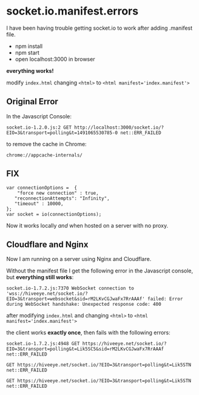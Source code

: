 # socket.io.manifest.errors

I have been having trouble getting socket.io to work after adding .manifest file.  

- npm install
- npm start
- open localhost:3000 in browser

**everything works!**

modify ```index.html```
changing 
```<html>```
to
```<html manifest='index.manifest'>```

## Original Error
In the Javascript Console:

```
socket.io-1.2.0.js:2 GET http://localhost:3000/socket.io/?EIO=3&transport=polling&t=1491065530785-0 net::ERR_FAILED
```

to remove the cache in Chrome:
```
chrome://appcache-internals/
```

## FIX

```
var connectionOptions =  {
    "force new connection" : true,
   "reconnectionAttempts": "Infinity",
   "timeout" : 10000,
};
var socket = io(connectionOptions);
```

Now it works locally *and* when hosted on a server with no proxy.

## Cloudflare and Nginx

Now I am running on a server using Nginx and Cloudflare.

Without the manifest file I get the following error in the Javascript console, but **everything still works**:

``` 
socket.io-1.7.2.js:7370 WebSocket connection to 'wss://hiveeye.net/socket.io/?EIO=3&transport=websocket&sid=rM2LKvCGJwaFx7RrAAAf' failed: Error during WebSocket handshake: Unexpected response code: 400
```

after modifying ```index.html```
and changing 
```<html>```
to
```<html manifest='index.manifest'>```

the client works **exactly once**, then fails with the following errors:

```
socket.io-1.7.2.js:4948 GET https://hiveeye.net/socket.io/?EIO=3&transport=polling&t=Lik5SC5&sid=rM2LKvCGJwaFx7RrAAAf net::ERR_FAILED

GET https://hiveeye.net/socket.io/?EIO=3&transport=polling&t=Lik5STN net::ERR_FAILED

GET https://hiveeye.net/socket.io/?EIO=3&transport=polling&t=Lik5STN net::ERR_FAILED
```
